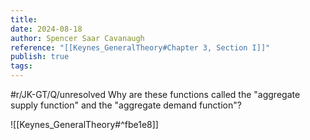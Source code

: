 ```yaml
---
title: 
date: 2024-08-18
author: Spencer Saar Cavanaugh
reference: "[[Keynes_GeneralTheory#Chapter 3, Section I]]"
publish: true
tags: 
---
```


#r/JK-GT/Q/unresolved Why are these functions called the "aggregate supply function" and the "aggregate demand function"?

![[Keynes_GeneralTheory#^fbe1e8]]